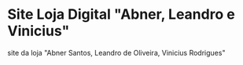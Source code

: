 # Site Loja Digital "Abner, Leandro e Vinicius"
site da loja "Abner Santos, Leandro de Oliveira, Vinicius Rodrigues"
